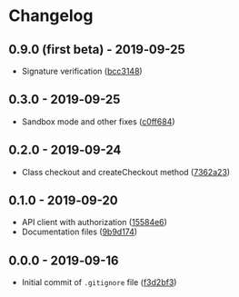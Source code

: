 # Changelog

## 0.9.0 (first beta) - 2019‑09-25
* Signature verification ([bcc3148](https://github.com/payout-one/payout_php/commit/bcc31481f8ebddea61551026bf329c59a969cf8e))

## 0.3.0 - 2019‑09-25
* Sandbox mode and other fixes ([c0ff684](https://github.com/payout-one/payout_php/commit/c0ff6843a59fb4e4a8f2f4c017a18231b2ba0b48))

## 0.2.0 - 2019‑09-24
* Class checkout and createCheckout method ([7362a23](https://github.com/payout-one/payout_php/commit/7362a2372f56b938206fb02f4e7fd50d2a392148))

## 0.1.0 - 2019‑09-20
* API client with authorization ([15584e6](https://github.com/payout-one/payout_php/commit/15584e6f54d107b73c96a2d8cdb0e7468308bfd4))
* Documentation files ([9b9d174](https://github.com/payout-one/payout_php/commit/9b9d17479a269a66f042a1866c46860292c4ec1c))

## 0.0.0 - 2019‑09-16
* Initial commit of `.gitignore` file ([f3d2bf3](https://github.com/payout-one/payout_php/commit/f3d2bf31add97ac59022163ef6ff75360cc28e0e))
